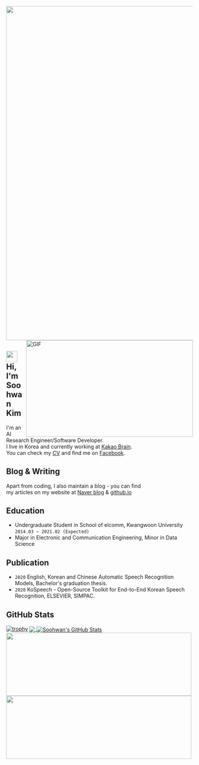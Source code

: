 <img src="https://github.com/sooftware/sooftware/raw/master/images/header.png" width=900>
  
<img align="right" alt="GIF" src="https://github.com/sooftware/sooftware/blob/master/images/code.gif" width="450" height="260" />
  
## <img src="https://raw.githubusercontent.com/MartinHeinz/MartinHeinz/master/wave.gif" width="30px"> Hi, I'm Soohwan Kim 
I'm an AI Research Engineer/Software Developer.     
I live in Korea and currently working at [Kakao Brain](https://www.kakaobrain.com/).   
You can check my [CV](https://github.com/sooftware/sooftware/blob/master/CV.pdf) and find me on [Facebook](https://www.facebook.com/sooftware95/).
  
## Blog & Writing
Apart from coding, I also maintain a blog - you can find    
my articles on my website at [Naver blog](https://blog.naver.com/sooftware) & [github.io](https://sooftware.github.io/) 
  
## Education
- Undergraduate Student in School of elcomm, Kwangwoon University `2014.03 ~ 2021.02 (Expected)` 
- Major in Electronic and Communication Engineering, Minor in Data Science  
  
## Publication  
- `2020` English, Korean and Chinese Automatic Speech Recognition Models, Bachelor's graduation thesis.  
- `2020` KoSpeech - Open-Source Toolkit for End-to-End Korean Speech Recognition, ELSEVIER, SIMPAC.  
  
## GitHub Stats
  
[![trophy](https://github-profile-trophy.vercel.app/?username=sooftware&theme=nord)](https://github.com/ryo-ma/github-profile-trophy)
<a href="https://github.com/sooftware/sooftware">
  <img align="center" src="https://github-readme-stats.vercel.app/api/top-langs/?username=sooftware&hide=html,scss,cuda&title_color=ffffff&text_color=c9cacc&icon_color=2bbc8a&bg_color=1d1f21&exclude_repo=TIL" />
</a>
<a href="https://github.com/sooftware/sooftware">
  <img align="center" src="https://github-readme-stats.vercel.app/api?username=sooftware&show_icons=true&line_height=27&count_private=true&title_color=ffffff&text_color=c9cacc&icon_color=2bbc8a&bg_color=1d1f21" alt="Soohwan's GitHub Stats" />
</a>
<a href="https://github.com/sooftware/KoSpeech">
  <img align="center" src="https://github-readme-stats.vercel.app/api/pin/?username=sooftware&repo=KoSpeech&title_color=ffffff&text_color=c9cacc&icon_color=2bbc8a&bg_color=1d1f21" height=170 width=500/>
<img align="center" src="https://github-readme-stats.vercel.app/api/pin/?username=kakaobrain&repo=nlp-paper-reading&title_color=ffffff&text_color=c9cacc&icon_color=2bbc8a&bg_color=1d1f21" height=170 width=500/>
  
<!--
**sooftware/sooftware** is a ✨ _special_ ✨ repository because its `README.md` (this file) appears on your GitHub profile.
  
Here are some ideas to get you started:

- 🔭 I’m currently working on ...
- 🌱 I’m currently learning ...
- 👯 I’m looking to collaborate on ...
- 🤔 I’m looking for help with ...
- 💬 Ask me about ...
- 📫 How to reach me: ...
- 😄 Pronouns: ...
- ⚡ Fun fact: ...
-->
